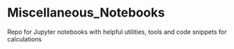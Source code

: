 # Miscellaneous_Notebooks
Repo for Jupyter notebooks with helpful utilities, tools and code snippets for calculations
